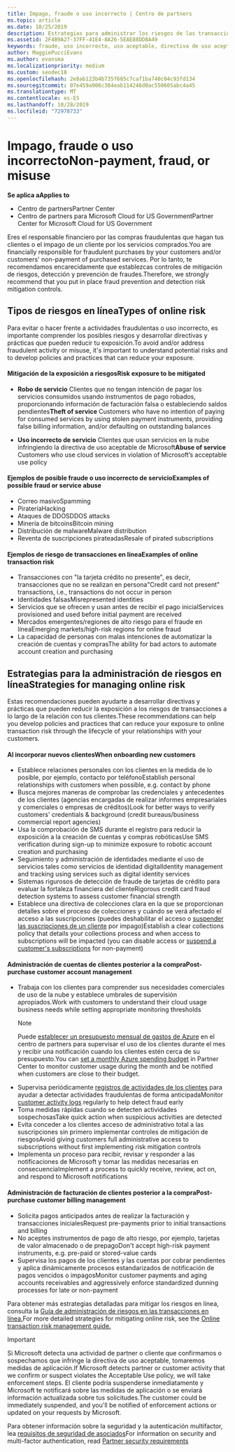 ```yaml
---
title: Impago, fraude o uso incorrecto | Centro de partners
ms.topic: article
ms.date: 10/25/2019
description: Estrategias para administrar los riesgos de las transacciones en línea, incluyendo el impago del cliente de artículos y servicios y las actividades fraudulentas o uso incorrecto.
ms.assetid: 2F4B9A27-37FF-41E4-8A26-5EAE88DD8A49
keywords: fraude, uso incorrecto, uso aceptable, directiva de uso aceptable, impago, el cliente no pagará la factura, riesgo en línea, robo de servicio, uso incorrecto de servicio, suspender una suscripción,
author: MaggiePucciEvans
ms.author: evansma
ms.localizationpriority: medium
ms.custom: seodec18
ms.openlocfilehash: 2e8ab123b4b735f685c7caf1ba740c04c93fd134
ms.sourcegitcommit: 07e459a906c384eab114246d0ac550605abc4a45
ms.translationtype: MT
ms.contentlocale: es-ES
ms.lasthandoff: 10/28/2019
ms.locfileid: "72978733"
---
```

# <a name="non-payment-fraud-or-misuse"></a><span data-ttu-id="fb871-104">Impago, fraude o uso incorrecto</span><span class="sxs-lookup"><span data-stu-id="fb871-104">Non-payment, fraud, or misuse</span></span>

<span data-ttu-id="fb871-105">**Se aplica a**</span><span class="sxs-lookup"><span data-stu-id="fb871-105">**Applies to**</span></span>

-  <span data-ttu-id="fb871-106">Centro de partners</span><span class="sxs-lookup"><span data-stu-id="fb871-106">Partner Center</span></span>
-  <span data-ttu-id="fb871-107">Centro de partners para Microsoft Cloud for US Government</span><span class="sxs-lookup"><span data-stu-id="fb871-107">Partner Center for Microsoft Cloud for US Government</span></span>



<span data-ttu-id="fb871-108">Eres el responsable financiero por las compras fraudulentas que hagan tus clientes o el impago de un cliente por los servicios comprados.</span><span class="sxs-lookup"><span data-stu-id="fb871-108">You are financially responsible for fraudulent purchases by your customers and/or customers' non-payment of purchased services.</span></span> <span data-ttu-id="fb871-109">Por lo tanto, te recomendamos encarecidamente que establezcas controles de mitigación de riesgos, detección y prevención de fraudes.</span><span class="sxs-lookup"><span data-stu-id="fb871-109">Therefore, we strongly recommend that you put in place fraud prevention and detection risk mitigation controls.</span></span>

## <a name="types-of-online-risk"></a><span data-ttu-id="fb871-110">Tipos de riesgos en línea</span><span class="sxs-lookup"><span data-stu-id="fb871-110">Types of online risk</span></span>

<span data-ttu-id="fb871-111">Para evitar o hacer frente a actividades fraudulentas o uso incorrecto, es importante comprender los posibles riesgos y desarrollar directivas y prácticas que pueden reducir tu exposición.</span><span class="sxs-lookup"><span data-stu-id="fb871-111">To avoid and/or address fraudulent activity or misuse, it's important to understand potential risks and to develop policies and practices that can reduce your exposure.</span></span>

#### <a name="risk-exposure-to-be-mitigated"></a><span data-ttu-id="fb871-112">Mitigación de la exposición a riesgos</span><span class="sxs-lookup"><span data-stu-id="fb871-112">Risk exposure to be mitigated</span></span>

- <span data-ttu-id="fb871-113">**Robo de servicio** Clientes que no tengan intención de pagar los servicios consumidos usando instrumentos de pago robados, proporcionando información de facturación falsa o estableciendo saldos pendientes</span><span class="sxs-lookup"><span data-stu-id="fb871-113">**Theft of service** Customers who have no intention of paying for consumed services by using stolen payment instruments, providing false billing information, and/or defaulting on outstanding balances</span></span>

- <span data-ttu-id="fb871-114">**Uso incorrecto de servicio** Clientes que usan servicios en la nube infringiendo la directiva de uso aceptable de Microsoft</span><span class="sxs-lookup"><span data-stu-id="fb871-114">**Abuse of service** Customers who use cloud services in violation of Microsoft’s acceptable use policy</span></span>

#### <a name="examples-of-possible-fraud-or-service-abuse"></a><span data-ttu-id="fb871-115">Ejemplos de posible fraude o uso incorrecto de servicio</span><span class="sxs-lookup"><span data-stu-id="fb871-115">Examples of possible fraud or service abuse</span></span>
- <span data-ttu-id="fb871-116">Correo masivo</span><span class="sxs-lookup"><span data-stu-id="fb871-116">Spamming</span></span>
- <span data-ttu-id="fb871-117">Piratería</span><span class="sxs-lookup"><span data-stu-id="fb871-117">Hacking</span></span>
- <span data-ttu-id="fb871-118">Ataques de DDOS</span><span class="sxs-lookup"><span data-stu-id="fb871-118">DDOS attacks</span></span>
- <span data-ttu-id="fb871-119">Minería de bitcoins</span><span class="sxs-lookup"><span data-stu-id="fb871-119">Bitcoin mining</span></span>
- <span data-ttu-id="fb871-120">Distribución de malware</span><span class="sxs-lookup"><span data-stu-id="fb871-120">Malware distribution</span></span>
- <span data-ttu-id="fb871-121">Reventa de suscripciones pirateadas</span><span class="sxs-lookup"><span data-stu-id="fb871-121">Resale of pirated subscriptions</span></span> 

#### <a name="examples-of-online-transaction-risk"></a><span data-ttu-id="fb871-122">Ejemplos de riesgo de transacciones en línea</span><span class="sxs-lookup"><span data-stu-id="fb871-122">Examples of online transaction risk</span></span>
- <span data-ttu-id="fb871-123">Transacciones con "la tarjeta crédito no presente", es decir, transacciones que no se realizan en persona</span><span class="sxs-lookup"><span data-stu-id="fb871-123">"Credit card not present" transactions, i.e., transactions do not occur in person</span></span>
- <span data-ttu-id="fb871-124">Identidades falsas</span><span class="sxs-lookup"><span data-stu-id="fb871-124">Misrepresented identities</span></span>
- <span data-ttu-id="fb871-125">Servicios que se ofrecen y usan antes de recibir el pago inicial</span><span class="sxs-lookup"><span data-stu-id="fb871-125">Services provisioned and used before initial payment are received</span></span>
- <span data-ttu-id="fb871-126">Mercados emergentes/regiones de alto riesgo para el fraude en línea</span><span class="sxs-lookup"><span data-stu-id="fb871-126">Emerging markets/high-risk regions for online fraud</span></span>
- <span data-ttu-id="fb871-127">La capacidad de personas con malas intenciones de automatizar la creación de cuentas y compras</span><span class="sxs-lookup"><span data-stu-id="fb871-127">The ability for bad actors to automate account creation and purchasing</span></span>

## <a name="strategies-for-managing-online-risk"></a><span data-ttu-id="fb871-128">Estrategias para la administración de riesgos en línea</span><span class="sxs-lookup"><span data-stu-id="fb871-128">Strategies for managing online risk</span></span>

<span data-ttu-id="fb871-129">Estas recomendaciones pueden ayudarte a desarrollar directivas y prácticas que pueden reducir la exposición a los riesgos de transacciones a lo largo de la relación con tus clientes.</span><span class="sxs-lookup"><span data-stu-id="fb871-129">These recommendations can help you develop policies and practices that can reduce your exposure to online transaction risk through the lifecycle of your relationships with your customers.</span></span>  

#### <a name="when-onboarding-new-customers"></a><span data-ttu-id="fb871-130">Al incorporar nuevos clientes</span><span class="sxs-lookup"><span data-stu-id="fb871-130">When onboarding new customers</span></span>
- <span data-ttu-id="fb871-131">Establece relaciones personales con los clientes en la medida de lo posible, por ejemplo, contacto por teléfono</span><span class="sxs-lookup"><span data-stu-id="fb871-131">Establish personal relationships with customers when possible, e.g. contact by phone</span></span>
- <span data-ttu-id="fb871-132">Busca mejores maneras de comprobar las credenciales y antecedentes de los clientes (agencias encargadas de realizar informes empresariales y comerciales o empresas de créditos)</span><span class="sxs-lookup"><span data-stu-id="fb871-132">Look for better ways to verify customers' credentials & background (credit bureaus/business commercial report agencies)</span></span> 
- <span data-ttu-id="fb871-133">Usa la comprobación de SMS durante el registro para reducir la exposición a la creación de cuentas y compras robóticas</span><span class="sxs-lookup"><span data-stu-id="fb871-133">Use SMS verification during sign-up to minimize exposure to robotic account creation and purchasing</span></span>
- <span data-ttu-id="fb871-134">Seguimiento y administración de identidades mediante el uso de servicios tales como servicios de identidad digital</span><span class="sxs-lookup"><span data-stu-id="fb871-134">Identity management and tracking using services such as digital identity services</span></span>
- <span data-ttu-id="fb871-135">Sistemas rigurosos de detección de fraude de tarjetas de crédito para evaluar la fortaleza financiera del cliente</span><span class="sxs-lookup"><span data-stu-id="fb871-135">Rigorous credit card fraud detection systems to assess customer financial strength</span></span>
- <span data-ttu-id="fb871-136">Establece una directiva de colecciones clara en la que se proporcionan detalles sobre el proceso de colecciones y cuándo se verá afectado el acceso a las suscripciones (puedes deshabilitar el acceso o [suspender las suscripciones de un cliente](suspend-a-subscription.md) por impago)</span><span class="sxs-lookup"><span data-stu-id="fb871-136">Establish a clear collections policy that details your collections process and when access to subscriptions will be impacted (you can disable access or [suspend a customer's subscriptions](suspend-a-subscription.md) for non-payment)</span></span>

#### <a name="post-purchase-customer-account-management"></a><span data-ttu-id="fb871-137">Administración de cuentas de clientes posterior a la compra</span><span class="sxs-lookup"><span data-stu-id="fb871-137">Post-purchase customer account management</span></span>
- <span data-ttu-id="fb871-138">Trabaja con los clientes para comprender sus necesidades comerciales de uso de la nube y establece umbrales de supervisión apropiados.</span><span class="sxs-lookup"><span data-stu-id="fb871-138">Work with customers to understand their cloud usage business needs while setting appropriate monitoring thresholds</span></span>
    > [!NOTE]  
    >  <span data-ttu-id="fb871-139">Puede [establecer un presupuesto mensual de gastos de Azure](set-an-azure-spending-budget-for-your-customers.md) en el centro de partners para supervisar el uso de los clientes durante el mes y recibir una notificación cuando los clientes estén cerca de su presupuesto.</span><span class="sxs-lookup"><span data-stu-id="fb871-139">You can [set a monthly Azure spending budget](set-an-azure-spending-budget-for-your-customers.md) in Partner Center to monitor customer usage during the month and be notified when customers are close to their budget.</span></span>
- <span data-ttu-id="fb871-140">Supervisa periódicamente [registros de actividades de los clientes](activity-logs.md) para ayudar a detectar actividades fraudulentas de forma anticipada</span><span class="sxs-lookup"><span data-stu-id="fb871-140">Monitor [customer activity logs](activity-logs.md) regularly to help detect fraud early</span></span>
- <span data-ttu-id="fb871-141">Toma medidas rápidas cuando se detecten actividades sospechosas</span><span class="sxs-lookup"><span data-stu-id="fb871-141">Take quick action when suspicious activities are detected</span></span>
- <span data-ttu-id="fb871-142">Evita conceder a los clientes acceso de administrativo total a las suscripciones sin primero implementar controles de mitigación de riesgos</span><span class="sxs-lookup"><span data-stu-id="fb871-142">Avoid giving customers full administrative access to subscriptions without first implementing risk mitigation controls</span></span>
- <span data-ttu-id="fb871-143">Implementa un proceso para recibir, revisar y responder a las notificaciones de Microsoft y tomar las medidas necesarias en consecuencia</span><span class="sxs-lookup"><span data-stu-id="fb871-143">Implement a process to quickly receive, review, act on, and respond to Microsoft notifications</span></span>

#### <a name="post-purchase-customer-billing-management"></a><span data-ttu-id="fb871-144">Administración de facturación de clientes posterior a la compra</span><span class="sxs-lookup"><span data-stu-id="fb871-144">Post-purchase customer billing management</span></span>
- <span data-ttu-id="fb871-145">Solicita pagos anticipados antes de realizar la facturación y transacciones iniciales</span><span class="sxs-lookup"><span data-stu-id="fb871-145">Request pre-payments prior to initial transactions and billing</span></span> 
- <span data-ttu-id="fb871-146">No aceptes instrumentos de pago de alto riesgo, por ejemplo, tarjetas de valor almacenado o de prepago</span><span class="sxs-lookup"><span data-stu-id="fb871-146">Don't accept high-risk payment instruments, e.g. pre-paid or stored-value cards</span></span>
- <span data-ttu-id="fb871-147">Supervisa los pagos de los clientes y las cuentas por cobrar pendientes y aplica dinámicamente procesos estandarizados de notificación de pagos vencidos o impagos</span><span class="sxs-lookup"><span data-stu-id="fb871-147">Monitor customer payments and aging accounts receivables and aggressively enforce standardized dunning processes for late or non-payment</span></span>

<span data-ttu-id="fb871-148">Para obtener más estrategias detalladas para mitigar los riesgos en línea, consulta la [Guía de administración de riesgos en las transacciones en línea.](https://assets.windowsphone.com/7d885238-e13b-4f10-a682-3d5adacd2859/CSP-PartnerRiskGuide-APSFinal_InvariantCulture_Default.zip)</span><span class="sxs-lookup"><span data-stu-id="fb871-148">For more detailed strategies for mitigating online risk, see the [Online transaction risk management guide.](https://assets.windowsphone.com/7d885238-e13b-4f10-a682-3d5adacd2859/CSP-PartnerRiskGuide-APSFinal_InvariantCulture_Default.zip)</span></span>

> [!IMPORTANT]  
> <span data-ttu-id="fb871-149">Si Microsoft detecta una actividad de partner o cliente que confirmamos o sospechamos que infringe la directiva de uso aceptable, tomaremos medidas de aplicación.</span><span class="sxs-lookup"><span data-stu-id="fb871-149">If Microsoft detects partner or customer activity that we confirm or suspect violates the Acceptable Use policy, we will take enforcement steps.</span></span> <span data-ttu-id="fb871-150">El cliente podría suspenderse inmediatamente y Microsoft te notificará sobre las medidas de aplicación o se enviará información actualizada sobre tus solicitudes.</span><span class="sxs-lookup"><span data-stu-id="fb871-150">The customer could be immediately suspended, and you'll be notified of enforcement actions or updated on your requests by Microsoft.</span></span>

 <span data-ttu-id="fb871-151">Para obtener información sobre la seguridad y la autenticación multifactor, lea [requisitos de seguridad de asociados](partner-security-requirements.md)</span><span class="sxs-lookup"><span data-stu-id="fb871-151">For information on security and multi-factor authentication, read [Partner security requirements](partner-security-requirements.md)</span></span>

 



